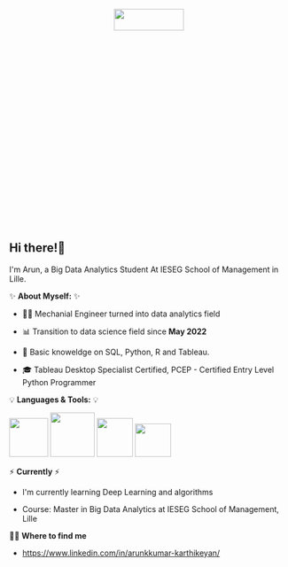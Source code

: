 <p align="center"> 
  <img src="https://user-images.githubusercontent.com/115185834/205046989-7074e9d4-e881-4d44-b58f-5e4dce9df1ae.gif" width=50% height=10%>
</p>

**Hi there!:wave:** 
-------------------------------------------------------------------------------------------------------------------------------------------------------------------------

I'm Arun, a Big Data Analytics Student At IESEG School of Management in Lille.

✨ **About Myself:** ✨

* :man_technologist: Mechanial Engineer turned into data analytics field

* 📊 Transition to data science field since **May 2022**

* 📝 Basic knoweldge on SQL, Python, R and Tableau. 

* :mortar_board:  Tableau Desktop Specialist Certified, PCEP - Certified Entry Level Python Programmer

💡 **Languages & Tools:** 💡

<p float="left">
  <img src="https://user-images.githubusercontent.com/115185834/205054069-7c5ef895-d746-416b-8abe-0a41798a5128.png" width=70 height=70 > 
  <img src="https://user-images.githubusercontent.com/115185834/205054103-176378a3-d84e-4f08-893f-766afdf4a121.png" width=80 height=80 > 
  <img src="https://user-images.githubusercontent.com/115185834/205057028-6a712813-dec3-4ee0-87c8-2f6849ee7407.png" width=65 height=70 > 
  <img src="https://user-images.githubusercontent.com/115185834/205057341-e3c0f7ca-9b2a-4fc2-8ab2-591e8a068a9c.png" width=65 height=60 >
</p>

⚡️ **Currently** ⚡️

* I'm currently learning Deep Learning and algorithms

* Course: Master in Big Data Analytics at IESEG School of Management, Lille

🙌🏻 **Where to find me**

* https://www.linkedin.com/in/arunkkumar-karthikeyan/
